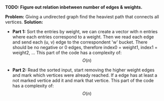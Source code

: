 **TODO: Figure out relation inbetween number of edges & weights.** 

**Problem:** Giving a undirected graph find the heaviest path that connects all vertices.
**Solution:**
- **Part 1:** Sort the entries by weight, we can create a vector with n entries where each entries correspond to a weight. Then we read each edge and send each (u, v) edge to the correspondent 'w' bucket. There should be no negative or 0 edges, therefore index0 = weight1, index1 = weight2, ...
This part of the code has a complexity of:
$$O(n)$$

- **Part 2:** Read the sorted input, start removing the higher weight edges and mark which vertices were already reached. If a edge has at least a not marked vertice add it and mark that vertice.
This part of the code has a complexity of:
$$O(n)$$
